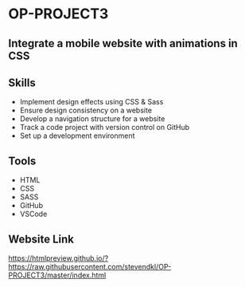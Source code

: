 # OP-PROJECT3
## Integrate a mobile website with animations in CSS
## Skills
* Implement design effects using CSS & Sass
* Ensure design consistency on a website
* Develop a navigation structure for a website
* Track a code project with version control on GitHub
* Set up a development environment

## Tools
* HTML
* CSS
* SASS
* GitHub
* VSCode

## Website Link
https://htmlpreview.github.io/?https://raw.githubusercontent.com/stevendkl/OP-PROJECT3/master/index.html
